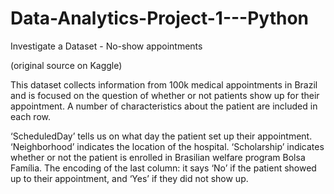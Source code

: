 # Data-Analytics-Project-1---Python
Investigate a Dataset - No-show appointments

(original source on Kaggle)

This dataset collects information from 100k medical appointments in Brazil and is focused on the question of whether or not patients show up for their appointment. A number of characteristics about the patient are included in each row.

‘ScheduledDay’ tells us on what day the patient set up their appointment.
‘Neighborhood’ indicates the location of the hospital.
‘Scholarship’ indicates whether or not the patient is enrolled in Brasilian welfare program Bolsa Família.
The encoding of the last column: it says ‘No’ if the patient showed up to their appointment, and ‘Yes’ if they did not show up.
